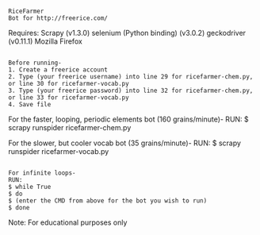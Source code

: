 
~~~~~~

RiceFarmer
Bot for http://freerice.com/

~~~~~~

Requires:
Scrapy (v1.3.0)
selenium (Python binding) (v3.0.2)
geckodriver (v0.11.1)
Mozilla Firefox

~~~~~~

Before running-
1. Create a freerice account
2. Type (your freerice username) into line 29 for ricefarmer-chem.py, or line 30 for ricefarmer-vocab.py
3. Type (your freerice password) into line 32 for ricefarmer-chem.py, or line 33 for ricefarmer-vocab.py
4. Save file

~~~~~~

For the faster, looping, periodic elements bot (160 grains/minute)-
RUN:
$ scrapy runspider ricefarmer-chem.py

For the slower, but cooler vocab bot (35 grains/minute)-
RUN:
$ scrapy runspider ricefarmer-vocab.py

~~~~~~

For infinite loops-
RUN:
$ while True
$ do
$ (enter the CMD from above for the bot you wish to run)
$ done

~~~~~~

Note:
For educational purposes only

~~~~~~
